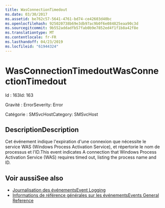 ```yaml
---
title: WasConnectionTimedout
ms.date: 03/30/2017
ms.assetid: be762c57-5641-4761-bd74-ce42603d40bc
ms.openlocfilehash: 925020738b69e3db97ac9b0f6e084825eaa90c3d
ms.sourcegitcommit: 9b552addadfb57fab0b9e7852ed4f1f1b8a42f8e
ms.translationtype: MT
ms.contentlocale: fr-FR
ms.lasthandoff: 04/23/2019
ms.locfileid: "61944324"
---
```

# <a name="wasconnectiontimedout"></a><span data-ttu-id="ce320-102">WasConnectionTimedout</span><span class="sxs-lookup"><span data-stu-id="ce320-102">WasConnectionTimedout</span></span>
<span data-ttu-id="ce320-103">Id : 163</span><span class="sxs-lookup"><span data-stu-id="ce320-103">Id: 163</span></span>  
  
 <span data-ttu-id="ce320-104">Gravité : Error</span><span class="sxs-lookup"><span data-stu-id="ce320-104">Severity: Error</span></span>  
  
 <span data-ttu-id="ce320-105">Catégorie : SMSvcHost</span><span class="sxs-lookup"><span data-stu-id="ce320-105">Category: SMSvcHost</span></span>  
  
## <a name="description"></a><span data-ttu-id="ce320-106">Description</span><span class="sxs-lookup"><span data-stu-id="ce320-106">Description</span></span>  
 <span data-ttu-id="ce320-107">Cet événement indique l'expiration d'une connexion que nécessite le service WAS (Windows Process Activation Service), et répertorie le nom de processus et l'ID.</span><span class="sxs-lookup"><span data-stu-id="ce320-107">This event indicates A connection that Windows Process Activation Service (WAS) requires timed out, listing the process name and ID.</span></span>  
  
## <a name="see-also"></a><span data-ttu-id="ce320-108">Voir aussi</span><span class="sxs-lookup"><span data-stu-id="ce320-108">See also</span></span>

- [<span data-ttu-id="ce320-109">Journalisation des événements</span><span class="sxs-lookup"><span data-stu-id="ce320-109">Event Logging</span></span>](../../../../../docs/framework/wcf/diagnostics/event-logging/index.md)
- [<span data-ttu-id="ce320-110">Informations de référence générales sur les événements</span><span class="sxs-lookup"><span data-stu-id="ce320-110">Events General Reference</span></span>](../../../../../docs/framework/wcf/diagnostics/event-logging/events-general-reference.md)
